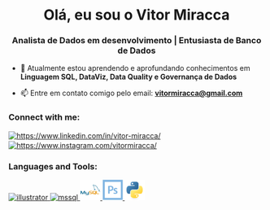 <h1 align="center">Olá, eu sou o Vitor Miracca</h1>
<h3 align="center">Analista de Dados em desenvolvimento | Entusiasta de Banco de Dados</h3>

- 🌱 Atualmente estou aprendendo e aprofundando conhecimentos em **Linguagem SQL, DataViz, Data Quality e Governança de Dados**

- 📫 Entre em contato comigo pelo email: **vitormiracca@gmail.com**

<h3 align="left">Connect with me:</h3>
<p align="left">
<a href="https://linkedin.com/in/https://www.linkedin.com/in/vitor-miracca/" target="blank"><img align="center" src="https://raw.githubusercontent.com/rahuldkjain/github-profile-readme-generator/master/src/images/icons/Social/linked-in-alt.svg" alt="https://www.linkedin.com/in/vitor-miracca/" height="30" width="40" /></a>
<a href="https://instagram.com/https://www.instagram.com/vitormiracca/" target="blank"><img align="center" src="https://raw.githubusercontent.com/rahuldkjain/github-profile-readme-generator/master/src/images/icons/Social/instagram.svg" alt="https://www.instagram.com/vitormiracca/" height="30" width="40" /></a>
</p>

<h3 align="left">Languages and Tools:</h3>
<p align="left"> <a href="https://www.adobe.com/in/products/illustrator.html" target="_blank" rel="noreferrer"> <img src="https://www.vectorlogo.zone/logos/adobe_illustrator/adobe_illustrator-icon.svg" alt="illustrator" width="40" height="40"/> </a> <a href="https://www.microsoft.com/en-us/sql-server" target="_blank" rel="noreferrer"> <img src="https://www.svgrepo.com/show/303229/microsoft-sql-server-logo.svg" alt="mssql" width="40" height="40"/> </a> <a href="https://www.mysql.com/" target="_blank" rel="noreferrer"> <img src="https://raw.githubusercontent.com/devicons/devicon/master/icons/mysql/mysql-original-wordmark.svg" alt="mysql" width="40" height="40"/> </a> <a href="https://www.photoshop.com/en" target="_blank" rel="noreferrer"> <img src="https://raw.githubusercontent.com/devicons/devicon/master/icons/photoshop/photoshop-line.svg" alt="photoshop" width="40" height="40"/> </a> <a href="https://www.python.org" target="_blank" rel="noreferrer"> <img src="https://raw.githubusercontent.com/devicons/devicon/master/icons/python/python-original.svg" alt="python" width="40" height="40"/> </a> </p>


<!---




- 👋 Hi, I’m @vitormiracca ;
- 👀 I’m interested in Data Analytics, Data Base Administration, Data Quality and all the concepts and processes present in data area ;
- 🌱 I’m currently learning SQL, Data Vizualizaion, Data Quality and ETL / ELT;
- 💞️ I’m looking to collaborate on data teams, with data analysis and data manipulation on data bases;
- 📫 How to reach me: send an email to vitormiracca@gmail.com , or contact me on linkedin (https://www.linkedin.com/in/vitor-miracca/)

vitormiracca/vitormiracca is a ✨ special ✨ repository because its `README.md` (this file) appears on your GitHub profile.
You can click the Preview link to take a look at your changes.
--->

